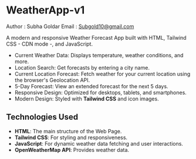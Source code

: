 # WeatherApp-v1

Author : Subha Goldar
Email : Subgold10@gmail.com

A modern and responsive Weather Forecast App built with HTML, Tailwind CSS - CDN mode -, and JavaScript.

- Current Weather Data: Displays temperature, weather conditions, and more.
- Location Search: Get forecasts by entering a city name.
- Current Location Forecast: Fetch weather for your current location using the browser's Geolocation API.
- 5-Day Forecast: View an extended forecast for the next 5 days.
- Responsive Design: Optimized for desktops, tablets, and smartphones.
- Modern Design: Styled with **Tailwind CSS** and icon images.

## Technologies Used

- **HTML**: The main structure of the Web Page.
- **Tailwind CSS**: For styling and responsiveness.
- **JavaScript**: For dynamic weather data fetching and user interactions.
- **OpenWeatherMap API**: Provides weather data.
